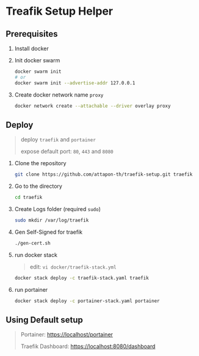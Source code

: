 # Treafik Setup Helper

## Prerequisites

1. Install docker

2. Init docker swarm
    ```bash
    docker swarm init
    # or
    docker swarm init --advertise-addr 127.0.0.1
    ```
3. Create docker network name `proxy`

    ```bash
    docker network create --attachable --driver overlay proxy
    ```

## Deploy 

> deploy `traefik` and `portainer`
> 
> expose default port: `80`, `443` and `8080`
> 


1. Clone the repository
    ```bash
    git clone https://github.com/attapon-th/traefik-setup.git traefik
    ```

2. Go to the directory
    ```bash
    cd traefik
    ```

3. Create Logs folder (required `sudo`)
    ```bash
    sudo mkdir /var/log/traefik
    ```

4. Gen Self-Signed for traefik
    ```bash
    ./gen-cert.sh
    ```

5. run docker stack 

    > edit: `vi docker/traefik-stack.yml`
    > 
    ```bash
    docker stack deploy -c traefik-stack.yaml traefik
    ```

6. run portainer

    ```bash
    docker stack deploy -c portainer-stack.yaml portainer
    ```


## Using Default setup

>  Portainer: [https://localhost/portainer](https://localhost/portainer)
>
> Traefik Dashboard: [https://localhost:8080/dashboard](https://localhost:8080/dashboard)
